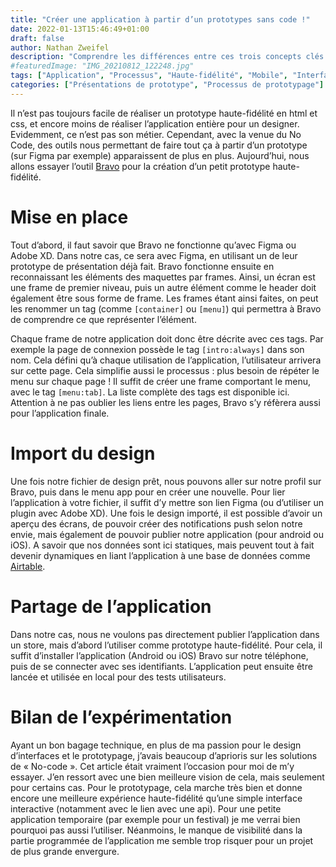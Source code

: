 ```yaml
---
title: "Créer une application à partir d’un prototypes sans code !"
date: 2022-01-13T15:46:49+01:00
draft: false
author: Nathan Zweifel
description: "Comprendre les différences entre ces trois concepts clés."
#featuredImage: "IMG_20210812_122248.jpg"
tags: ["Application", "Processus", "Haute-fidélité", "Mobile", "Interface"]
categories: ["Présentations de prototype", "Processus de prototypage"]
---
```


Il n’est pas toujours facile de réaliser un prototype haute-fidélité en html et css, et encore moins de réaliser l’application entière pour un designer. Evidemment, ce n’est pas son métier. Cependant, avec la venue du No Code, des outils nous permettant de faire tout ça à partir d’un prototype (sur Figma par exemple) apparaissent de plus en plus. Aujourd’hui, nous allons essayer l’outil [Bravo](https://www.bravostudio.app/) pour la création d’un petit prototype haute-fidélité.
# Mise en place
Tout d’abord, il faut savoir que Bravo ne fonctionne qu’avec Figma ou Adobe XD. Dans notre cas, ce sera avec Figma, en utilisant un de leur prototype de présentation déjà fait. 
Bravo fonctionne ensuite en reconnaissant les éléments des maquettes par frames. Ainsi, un écran est une frame de premier niveau, puis un autre élément comme le header doit également être sous forme de frame. Les frames étant ainsi faites, on peut les renommer un tag (comme `[container]` ou `[menu]`) qui permettra à Bravo de comprendre ce que représenter l’élément.
 
Chaque frame de notre application doit donc être décrite avec ces tags. Par exemple la page de connexion possède le tag `[intro:always]` dans son nom. Cela défini qu’à chaque utilisation de l’application, l’utilisateur arrivera sur cette page. Cela simplifie aussi le processus : plus besoin de répéter le menu sur chaque page ! Il suffit de créer une frame comportant le menu, avec le tag `[menu:tab]`. La liste complète des tags est disponible ici. Attention à ne pas oublier les liens entre les pages, Bravo s’y réfèrera aussi pour l’application finale.
# Import du design
Une fois notre fichier de design prêt, nous pouvons aller sur notre profil sur Bravo, puis dans le menu app pour en créer une nouvelle. Pour lier l’application à votre fichier, il suffit d’y mettre son lien Figma (ou d’utiliser un plugin avec Adobe XD). Une fois le design importé, il est possible d’avoir un aperçu des écrans, de pouvoir créer des notifications push selon notre envie, mais également de pouvoir publier notre application (pour android ou iOS). A savoir que nos données sont ici statiques, mais peuvent tout à fait devenir dynamiques en liant l’application à une base de données comme [Airtable](https://www.airtable.com/?utm_source=google&utm_medium=cpc&utm_extra5=kwd-98523555182&utm_extra2=11493609735&utm_extra10=120737223988&creative=475905503164&device=c&cx=row&targetid=kwd-98523555182&campaignid=11493609735&adgroupid=120737223988&utm_campaign=brand_creator&utm_content=bofu_freetrial&gclid=Cj0KCQiA6NOPBhCPARIsAHAy2zCaGGQDi99L67u8bbRjEiNHAuDlF40MRYXJ85GrQzcfeU3aahWMQKcaAm1oEALw_wcB).
# Partage de l’application
Dans notre cas, nous ne voulons pas directement publier l’application dans un store, mais d’abord l’utiliser comme prototype haute-fidélité. Pour cela, il suffit d’installer l’application (Android ou iOS) Bravo sur notre téléphone, puis de se connecter avec ses identifiants. L’application peut ensuite être lancée et utilisée en local pour des tests utilisateurs.
# Bilan de l’expérimentation
Ayant un bon bagage technique, en plus de ma passion pour le design d’interfaces et le prototypage, j’avais beaucoup d’aprioris sur les solutions de « No-code ». Cet article était vraiment l’occasion pour moi de m’y essayer. J’en ressort avec une bien meilleure vision de cela, mais seulement pour certains cas. Pour le prototypage, cela marche très bien et donne encore une meilleure expérience haute-fidélité qu’une simple interface interactive (notamment avec le lien avec une api). Pour une petite application temporaire (par exemple pour un festival) je me verrai bien pourquoi pas aussi l’utiliser. Néanmoins, le manque de visibilité dans la partie programmée de l’application me semble trop risquer pour un projet de plus grande envergure.

